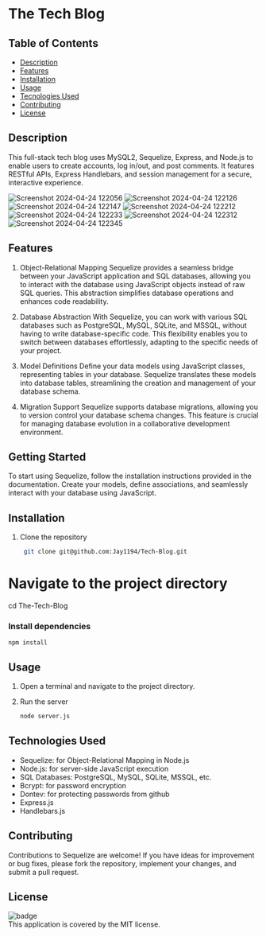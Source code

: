 # The Tech Blog

## Table of Contents

  - [Description](#description)
  - [Features](#features)
  - [Installation](#installation)
  - [Usage](#usage)
  - [Tecnologies Used](#technologies-used)
  - [Contributing](#contributing)
  - [License](#license)

## Description
This full-stack tech blog uses MySQL2, Sequelize, Express, and Node.js to enable users to create accounts, log in/out, and post comments. It features RESTful APIs, Express Handlebars, and session management for a secure, interactive experience.

![Screenshot 2024-04-24 122056](https://github.com/Jay1194/Tech-Blog/assets/105843570/3959515f-b3d1-437e-b2b4-81b4238c721b)
![Screenshot 2024-04-24 122126](https://github.com/Jay1194/Tech-Blog/assets/105843570/410ad559-5964-4535-a79f-5b0c882d8bde)
![Screenshot 2024-04-24 122147](https://github.com/Jay1194/Tech-Blog/assets/105843570/c8817a80-0ae5-4c72-a7a0-a2ae24098089)
![Screenshot 2024-04-24 122212](https://github.com/Jay1194/Tech-Blog/assets/105843570/dac22a0c-6064-45b7-8e90-390daf96167c)
![Screenshot 2024-04-24 122233](https://github.com/Jay1194/Tech-Blog/assets/105843570/287745d7-1e1d-49fd-ae3e-a0f3ada5a03f)
![Screenshot 2024-04-24 122312](https://github.com/Jay1194/Tech-Blog/assets/105843570/2e412f0e-735c-44f4-abe9-8b36c1eed402)
![Screenshot 2024-04-24 122345](https://github.com/Jay1194/Tech-Blog/assets/105843570/56965ff9-82d6-49c5-b40d-7c32780bb539)

## Features

1. Object-Relational Mapping
Sequelize provides a seamless bridge between your JavaScript application and SQL databases, allowing you to interact with the database using JavaScript objects instead of raw SQL queries. This abstraction simplifies database operations and enhances code readability.

2. Database Abstraction
With Sequelize, you can work with various SQL databases such as PostgreSQL, MySQL, SQLite, and MSSQL, without having to write database-specific code. This flexibility enables you to switch between databases effortlessly, adapting to the specific needs of your project.

3. Model Definitions
Define your data models using JavaScript classes, representing tables in your database. Sequelize translates these models into database tables, streamlining the creation and management of your database schema.

4. Migration Support
Sequelize supports database migrations, allowing you to version control your database schema changes. This feature is crucial for managing database evolution in a collaborative development environment.

## Getting Started
To start using Sequelize, follow the installation instructions provided in the documentation. Create your models, define associations, and seamlessly interact with your database using JavaScript.

## Installation

1. Clone the repository
   
   ```bash
    git clone git@github.com:Jay1194/Tech-Blog.git

 # Navigate to the project directory
   cd The-Tech-Blog
   
### Install dependencies
    npm install

## Usage
1. Open a terminal and navigate to the project directory.
2. Run the server
   
   ```bash
   node server.js

## Technologies Used
- Sequelize: for Object-Relational Mapping in Node.js
- Node.js: for server-side JavaScript execution
- SQL Databases: PostgreSQL, MySQL, SQLite, MSSQL, etc.
- Bcrypt: for password encryption
- Dontev: for protecting passwords from github
- Express.js
- Handlebars.js
  
## Contributing
Contributions to Sequelize are welcome! If you have ideas for improvement or bug fixes, please fork the repository, implement your changes, and submit a pull request.

## License
![badge](https://img.shields.io/badge/license-MIT-brightgreen)
<br />
This application is covered by the MIT license. 

